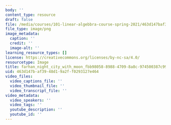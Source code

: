 ```yaml
---
body: ''
content_type: resource
draft: false
file: /media/courses/101-linear-algebbra-course-spring-2021/463d147baf3948d19a2ff0293127e464_321811632_548640530487985_8172031087735927830_n.jpeg
file_type: image/png
image_metadata:
  caption: ''
  credit: ''
  image-alt: ''
learning_resource_types: []
license: https://creativecommons.org/licenses/by-nc-sa/4.0/
resourcetype: Image
title: farhan_night_city_with_moon_fbb98058-8988-4709-8a8c-974500387c99.png
uid: 463d147b-af39-48d1-9a2f-f0293127e464
video_files:
  video_captions_file: ''
  video_thumbnail_file: ''
  video_transcript_file: ''
video_metadata:
  video_speakers: ''
  video_tags: ''
  youtube_description: ''
  youtube_id: ''
---
```

